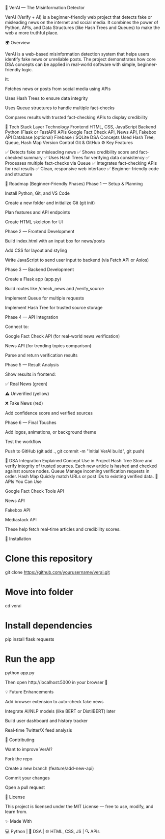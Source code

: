 🧠 VerAI — The Misinformation Detector

VerAI (Verify + AI) is a beginner-friendly web project that detects fake or misleading news on the internet and social media.
It combines the power of Python, APIs, and Data Structures (like Hash Trees and Queues) to make the web a more truthful place.

🌍 Overview

VerAI is a web-based misinformation detection system that helps users identify fake news or unreliable posts.
The project demonstrates how core DSA concepts can be applied in real-world software with simple, beginner-friendly logic.

It:

Fetches news or posts from social media using APIs

Uses Hash Trees to ensure data integrity

Uses Queue structures to handle multiple fact-checks

Compares results with trusted fact-checking APIs to display credibility

🧩 Tech Stack
Layer	Technology
Frontend	HTML, CSS, JavaScript
Backend	Python (Flask or FastAPI)
APIs	Google Fact Check API, News API, Fakebox API
Database (optional)	Firebase / SQLite
DSA Concepts Used	Hash Tree, Queue, Hash Map
Version Control	Git & GitHub
⚙️ Key Features

✅ Detects fake or misleading news
✅ Shows credibility score and fact-checked summary
✅ Uses Hash Trees for verifying data consistency
✅ Processes multiple fact-checks via Queue
✅ Integrates fact-checking APIs for real results
✅ Clean, responsive web interface
✅ Beginner-friendly code and structure

🧭 Roadmap (Beginner-Friendly Phases)
Phase 1 — Setup & Planning

Install Python, Git, and VS Code

Create a new folder and initialize Git (git init)

Plan features and API endpoints

Create HTML skeleton for UI

Phase 2 — Frontend Development

Build index.html with an input box for news/posts

Add CSS for layout and styling

Write JavaScript to send user input to backend (via Fetch API or Axios)

Phase 3 — Backend Development

Create a Flask app (app.py)

Build routes like /check_news and /verify_source

Implement Queue for multiple requests

Implement Hash Tree for trusted source storage

Phase 4 — API Integration

Connect to:

Google Fact Check API (for real-world news verification)

News API (for trending topics comparison)

Parse and return verification results

Phase 5 — Result Analysis

Show results in frontend:

✅ Real News (green)

⚠️ Unverified (yellow)

❌ Fake News (red)

Add confidence score and verified sources

Phase 6 — Final Touches

Add logos, animations, or background theme

Test the workflow

Push to GitHub (git add ., git commit -m "Initial VerAI build", git push)

🧠 DSA Integration Explained
Concept	Use in Project
Hash Tree	Store and verify integrity of trusted sources. Each new article is hashed and checked against source nodes.
Queue	Manage incoming verification requests in order.
Hash Map	Quickly match URLs or post IDs to existing verified data.
🔑 APIs You Can Use

Google Fact Check Tools API

News API

Fakebox API

Mediastack API

These help fetch real-time articles and credibility scores.

🧰 Installation
# Clone this repository
git clone https://github.com/yourusername/verai.git

# Move into folder
cd verai

# Install dependencies
pip install flask requests

# Run the app
python app.py


Then open http://localhost:5000 in your browser 🎉

💡 Future Enhancements

Add browser extension to auto-check fake news

Integrate AI/NLP models (like BERT or DistilBERT) later

Build user dashboard and history tracker

Real-time Twitter/X feed analysis

🤝 Contributing

Want to improve VerAI?

Fork the repo

Create a new branch (feature/add-new-api)

Commit your changes

Open a pull request

🪪 License

This project is licensed under the MIT License — free to use, modify, and learn from.

✨ Made With

💻 Python | 🧮 DSA | 🌐 HTML, CSS, JS | 🔍 APIs
